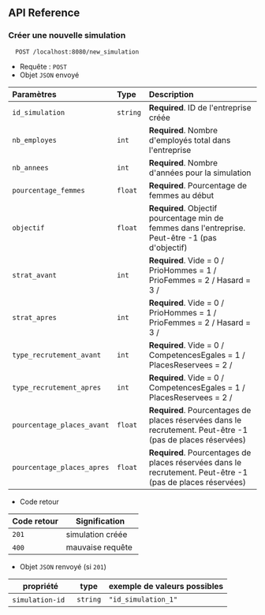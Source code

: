 
## API Reference

### Créer une nouvelle simulation

```http
  POST /localhost:8080/new_simulation
```

- Requête : `POST`
- Objet `JSON` envoyé


| Paramètres | Type     | Description                |
| :-------- | :------- | :------------------------- |
| `id_simulation` | `string` | **Required**. ID de l'entreprise créée |
| `nb_employes` | `int` | **Required**. Nombre d'employés total dans l'entreprise |
| `nb_annees` | `int` | **Required**. Nombre d'années pour la simulation |
| `pourcentage_femmes` | `float` | **Required**. Pourcentage de femmes au début |
| `objectif` | `float` | **Required**. Objectif pourcentage min de femmes dans l'entreprise. Peut-être -1 (pas d'objectif) |
| `strat_avant` | `int` | **Required**. Vide = 0 / PrioHommes = 1 / PrioFemmes = 2 / Hasard = 3 / |
| `strat_apres` | `int` | **Required**. Vide = 0 / PrioHommes = 1 / PrioFemmes = 2 / Hasard = 3 / |
| `type_recrutement_avant` | `int` | **Required**.  Vide = 0 / CompetencesEgales = 1 / PlacesReservees = 2 / |
| `type_recrutement_apres` | `int` | **Required**. Vide = 0 / CompetencesEgales = 1 / PlacesReservees = 2 / |
| `pourcentage_places_avant` | `float` | **Required**. Pourcentages de places réservées dans le recrutement. Peut-être -1 (pas de places réservées) |
| `pourcentage_places_apres` | `float` | **Required**. Pourcentages de places réservées dans le recrutement. Peut-être -1 (pas de places réservées) |

- Code retour

| Code retour | Signification |
|-------------|---------------|
| `201`       | simulation créée     |
| `400`       | mauvaise requête   |

- Objet `JSON` renvoyé (si `201`)

| propriété  | type | exemple de valeurs possibles                                  |
|------------|-------------|-----------------------------------------------------|
| `simulation-id`    | `string` | `"id_simulation_1"` |





